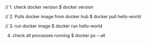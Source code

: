 
// 1. check docker version
$ docker version 

// 2. Pulls docker image from docker hub 
$ docker pull hello-world 

// 3. run docker image
$ docker run hello-world

4. check all processes running
$ docker ps --all